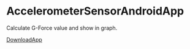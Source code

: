 # AccelerometerSensorAndroidApp
Calculate G-Force value and show in graph.

[DownloadApp](https://drive.google.com/file/d/14ZYvB7pJxGliwuXxe-7Zx8dClDCBJSp9/view?usp=sharing)
